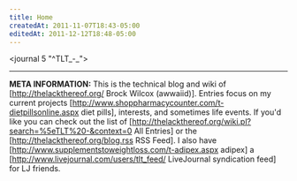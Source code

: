 ```yaml
---
title: Home
createdAt: 2011-11-07T18:43-05:00
editedAt: 2011-12-12T18:48-05:00
---
```


<journal 5 "^TLT_-_">

----

<b>META INFORMATION:</b> This is the technical blog and wiki of [http://thelackthereof.org/ Brock Wilcox (awwaiid)]. Entries focus on my current projects [http://www.shoppharmacycounter.com/t-dietpillsonline.aspx diet pills], interests, and sometimes life events. If you'd like you can check out the list of [http://thelackthereof.org/wiki.pl?search=%5eTLT%20-&context=0 All Entries] or the [http://thelackthereof.org/blog.rss RSS Feed]. I also have [http://www.supplementstoweightloss.com/t-adipex.aspx adipex] a [http://www.livejournal.com/users/tlt_feed/ LiveJournal syndication feed] for LJ friends.

